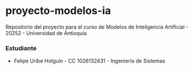 # proyecto-modelos-ia
Repositorio del proyecto para el curso de Modelos de Inteligencia Artificial - 20252 - Universidad de Antioquia

### Estudiante
* Felipe Uribe Holguín - CC 1026132431 - Ingeniería de Sistemas
